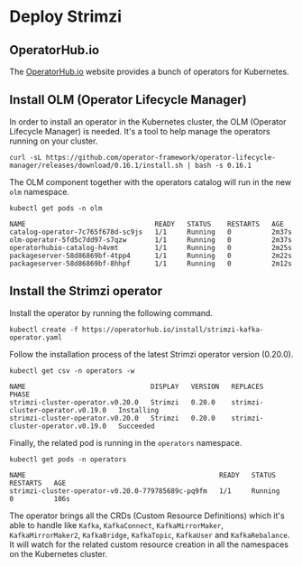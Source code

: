 # Deploy Strimzi

## OperatorHub.io

The [OperatorHub.io](https://operatorhub.io/) website provides a bunch of operators for Kubernetes.

## Install OLM (Operator Lifecycle Manager)

In order to install an operator in the Kubernetes cluster, the OLM (Operator Lifecycle Manager) is needed.
It's a tool to help manage the operators running on your cluster.

```shell
curl -sL https://github.com/operator-framework/operator-lifecycle-manager/releases/download/0.16.1/install.sh | bash -s 0.16.1
```

The OLM component together with the operators catalog will run in the new `olm` namespace.

```shell
kubectl get pods -n olm

NAME                                READY   STATUS    RESTARTS   AGE
catalog-operator-7c765f678d-sc9js   1/1     Running   0          2m37s
olm-operator-5fd5c7dd97-s7qzw       1/1     Running   0          2m37s
operatorhubio-catalog-h4vmt         1/1     Running   0          2m25s
packageserver-58d86869bf-4tpp4      1/1     Running   0          2m22s
packageserver-58d86869bf-8hhpf      1/1     Running   0          2m12s
```

## Install the Strimzi operator

Install the operator by running the following command.

```shell
kubectl create -f https://operatorhub.io/install/strimzi-kafka-operator.yaml
```

Follow the installation process of the latest Strimzi operator version (0.20.0).

```shell
kubectl get csv -n operators -w

NAME                               DISPLAY   VERSION   REPLACES                           PHASE
strimzi-cluster-operator.v0.20.0   Strimzi   0.20.0    strimzi-cluster-operator.v0.19.0   Installing
strimzi-cluster-operator.v0.20.0   Strimzi   0.20.0    strimzi-cluster-operator.v0.19.0   Succeeded
```

Finally, the related pod is running in the `operators` namespace.

```shell
kubectl get pods -n operators

NAME                                                READY   STATUS    RESTARTS   AGE
strimzi-cluster-operator-v0.20.0-779785689c-pq9fm   1/1     Running   0          106s
```

The operator brings all the CRDs (Custom Resource Definitions) which it's able to handle like `Kafka`, `KafkaConnect`, `KafkaMirrorMaker`, `KafkaMirrorMaker2`, `KafkaBridge`, `KafkaTopic`, `KafkaUser` and `KafkaRebalance`. 
It will watch for the related custom resource creation in all the namespaces on the Kubernetes cluster.